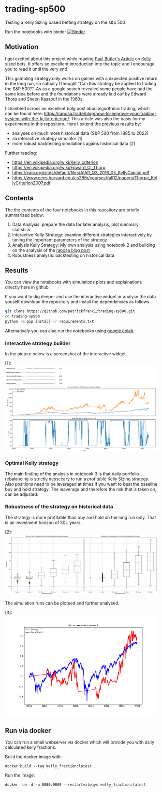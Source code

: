 # trading-sp500

Testing a Kelly Sizing based betting strategy on the s&amp;p 500

Run the notebooks with binder [![Binder](https://mybinder.org/badge_logo.svg)](https://mybinder.org/v2/gh/patrickfrank1/trading-sp500/main)


## Motivation

I got excited about this project while reading [Paul Butler's Article](https://explore.paulbutler.org/bet/) on [Kelly](https://en.wikipedia.org/wiki/Kelly_criterion) sized bets. It offers an excellent introduction into the topic and I encourage you to read it until the very end.

This gambling strategy only works on games with a expected positive return in the long run, so natually I thought "Can this strategy be applied to trading the S&P 500?". As as a google search revealed some people have had the same idea before and the foundations were already laid ouf by Edward Thorp and Sheen Kassouf in the 1960s.

I stumbled across an excellent bolg post abou algorithmic trading, which can be found here: https://raposa.trade/blog/how-to-improve-your-trading-system-with-the-kelly-criterion/. This article was also the basis for my experiments in this repository. Here I extend the previous results by:

- analyses on much more historical data (S&P 500 from 1885 to 2022)
- an interactive strategy simulator [1]
- more robust backtesting simulations agains historical data [2]

Further reading:
- https://en.wikipedia.org/wiki/Kelly_criterion
- https://en.wikipedia.org/wiki/Edward_O._Thorp
- https://caia.org/sites/default/files/AIAR_Q3_2016_05_KellyCapital.pdf
- https://www.eecs.harvard.edu/cs286r/courses/fall12/papers/Thorpe_KellyCriterion2007.pdf

## Contents

The the contents of the four notebooks in this repository are briefly summarized below:

1. Data Analysis: prepare the data for later analysis, plot summary statistics
2. Interactive Kelly Strategy: examine different strategies interactively by tuning the important parameters of the strategy
3. Analysis Kelly Strategy: My own analysis using notebook 2 and building on the analysis of the [raposa blog post](https://raposa.trade/blog/how-to-improve-your-trading-system-with-the-kelly-criterion/)
4. Robustness analysis: backtesting on historical data

## Results

You can view the notebooks with simulations plots and explainations directly here in github.

If you want to dig deeper and use the interactive widget or analyse the data youself download the repository  and install the dependencies as follows.

``` bash
git clone https://github.com/patrickfrank1/trading-sp500.git
cd trading-sp500
python -m pip install -r requirements.txt
```

Alternatively you can also run the notebooks using [google colab](https://colab.research.google.com/). 

### Interactive strategy builder

In the picture below is a screenshot of the interactive widget.

[1]: ![image](./plots/interactive_kelly_strategy.png "Interactive Kelly Strategy")

### Optimal Kelly strategy

The main finding of the analysis in notebook 3 is that daily portfolio rebalancing is strictly nessecary to run a profitable Kelly Sizing strategy. Also positions need to be leveraged at times if you want to beat the baseline buy and hold strategy. The leaverage and therefore the risk that is taken on, can be adjusted.

### Robustness of the strategy on historical data

The strategy is more profitable than buy and hold on the long run only. That is an investment horizon of 30+ years.

[2]: ![image](./plots/boxplot_cumulative_returns.png "This is a plot")

The simulation runs can be ploteed and further analysed.

[3]: ![gif](./plots/horizon_20y.gif "Animation of simulation runs")

## Run via docker

You can run a small webserver via docker which will provide you with daily calculated kelly fractions.

Build the docker image with:

    docker build --tag kelly_fraction:latest .

Run the image:

    docker run -d -p 8080:9009 --restart=always kelly_fraction:latest
